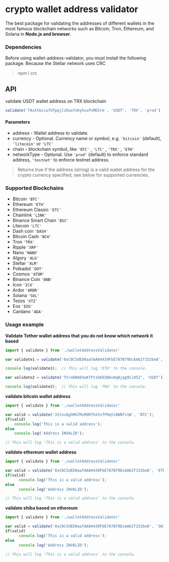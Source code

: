 # crypto wallet address validator
The best package for validating the addresses of different wallets in the most famous blockchain networks such as Bitcoin, Tron, Ethereum, and Solana in **Node.js and browser**.

### Dependencies
Before using wallet-address-validator, you must install the following package. Because the Stellar network uses CRC
> npm i crc

## API
validate USDT wallet address on TRX blockchain
```javascript
validate('TAsXtbccu7UTppjCzEwo7nKyhuxPnME5rm', 'USDT', 'TRX', 'prod') 
```

#### Parameters
* address - Wallet address to validate.
* currency - Optional. Currency name or symbol, e.g. `'bitcoin'` (default), `'litecoin'` or `'LTC'`
* chain - blockchain symbol, like `'BTC'` , `'LTC'` , `'TRX'` , `'ETH'`
* networkType - Optional. Use `'prod'` (default) to enforce standard address, `'testnet'` to enforce testnet address.

> Returns true if the address (string) is a valid wallet address for the crypto currency specified, see below for supported currencies.


### Supported Blockchains

* Bitcoin `'BTC'`
* Ethereum `'ETH'`
* Ethereum Classic `'ETC'`
* Chainlink `'LINK'`
* Binance Smart Chain `'BSC'`
* Litecoin `'LTC'`
* Dash coin `'DASH'`
* Bitcoin Cash `'BCH'`
* Tron `'TRX'`
* Ripple `'XRP'`
* Nano `'NANO'`
* Algory `'ALG'`
* Stellar `'XLM'`
* Polkadot `'DOT'`
* Cosmos `'ATOM'`
* Binance Coin `'BNB'`
* Icon `'ICX'`
* Ardor `'ARDR'`
* Solana `'SOL'`
* Tezos `'XTZ'`
* Eos `'EOS'`
* Cardano `'ADA'`


### Usage example

**Validate Tether wallet address that you do not know which network it based**

```javascript
import { validate } from './walletAddressValidator'

var validate1 = validate('0xC8C5dED0aafAA04439FbE787B79DcAA62f152be8', 'USDT');

console.log(validate1);  // This will log 'ETH' to the console.

var validate2 = validate('TSro8NA6VwKTFtzb692BAv8qAjqg9Cid5Z', 'USDT');

console.log(validate2);  // This will log 'TRX' to the console.
```

**validate bitcoin wallet address**
```javascript
import { validate } from './walletAddressValidator'

var valid = validate('31tnc6ghMGfMzR9RfhX3vTFMqYz8WNTn1W', 'BTC');
if(valid)
	console.log('This is a valid address');
else
	console.log('Address INVALID');

// This will log 'This is a valid address' to the console.
```
**validate ethereum wallet address**
```javascript
import { validate } from './walletAddressValidator'

var valid = validate('0xC8C5dED0aafAA04439FbE787B79DcAA62f152be8', 'ETH');
if(valid)
      console.log('This is a valid address');
else
      console.log('Address INVALID');

// This will log 'This is a valid address' to the console.
```
**validate shiba based on ethereum**

```javascript
import { validate } from './walletAddressValidator'

var valid = validate('0xC8C5dED0aafAA04439FbE787B79DcAA62f152be8', 'SHIB' , 'ETH');
if(valid)
      console.log('This is a valid address');
else
      console.log('Address INVALID');

// This will log 'This is a valid address' to the console.
```
